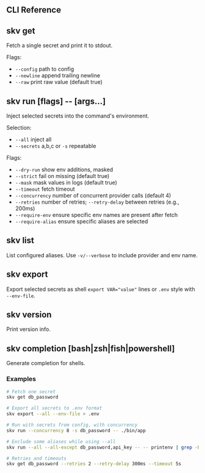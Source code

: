 ## CLI Reference

## skv get <alias>

Fetch a single secret and print it to stdout.

Flags:

- `--config` path to config
- `--newline` append trailing newline
- `--raw` print raw value (default true)

## skv run [flags] -- <command> [args...]

Inject selected secrets into the command's environment.

Selection:

- `--all` inject all
- `--secrets` a,b,c or `-s` repeatable

Flags:

- `--dry-run` show env additions, masked
- `--strict` fail on missing (default true)
- `--mask` mask values in logs (default true)
- `--timeout` fetch timeout
- `--concurrency` number of concurrent provider calls (default 4)
- `--retries` number of retries; `--retry-delay` between retries (e.g., 200ms)
- `--require-env` ensure specific env names are present after fetch
- `--require-alias` ensure specific aliases are selected

## skv list

List configured aliases. Use `-v/--verbose` to include provider and env name.

## skv export

Export selected secrets as shell `export VAR="value"` lines or `.env` style with `--env-file`.

## skv version

Print version info.

## skv completion [bash|zsh|fish|powershell]

Generate completion for shells.

### Examples

```bash
# Fetch one secret
skv get db_password

# Export all secrets to .env format
skv export --all --env-file > .env

# Run with secrets from config, with concurrency
skv run --concurrency 8 -s db_password -- ./bin/app

# Exclude some aliases while using --all
skv run --all --all-except db_password,api_key -- -- printenv | grep -E 'JWT_SECRET|SERVICE_PASSWORD'

# Retries and timeouts
skv get db_password --retries 2 --retry-delay 300ms --timeout 5s
```
